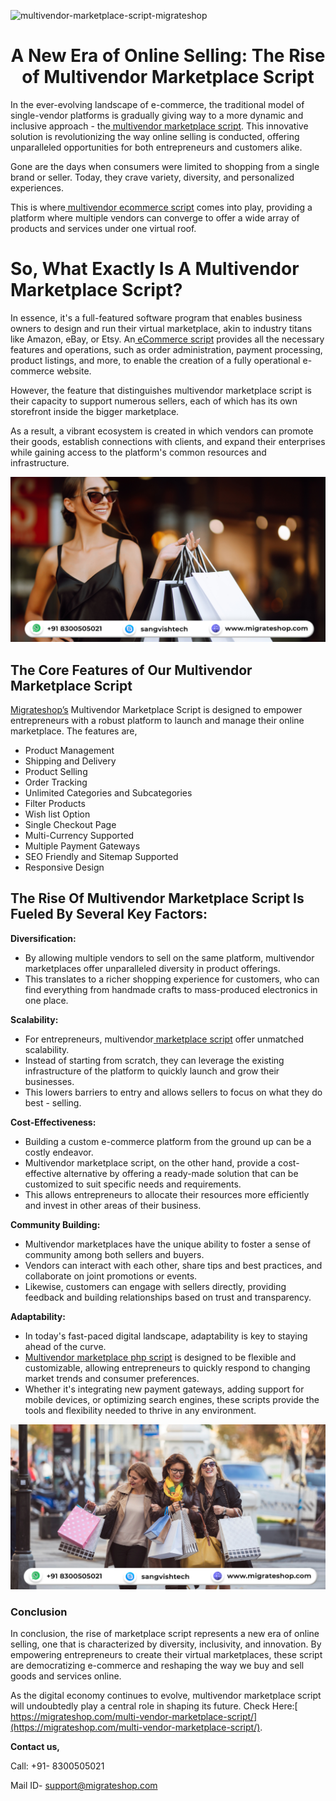 
![multivendor-marketplace-script-migrateshop](https://github.com/migrateshop/multivendor-marketplace/assets/77200601/ed9ae917-9864-4206-ac03-befbe75680fe)


<h1 align="center"> A New Era of Online Selling: The Rise of Multivendor Marketplace Script</h1> 

In the ever-evolving landscape of e-commerce, the traditional model of single-vendor platforms is gradually giving way to a more dynamic and inclusive approach - the[ multivendor marketplace script](https://migrateshop.com/multi-vendor-marketplace-script/). This innovative solution is revolutionizing the way online selling is conducted, offering unparalleled opportunities for both entrepreneurs and customers alike.

Gone are the days when consumers were limited to shopping from a single brand or seller. Today, they crave variety, diversity, and personalized experiences. 

This is where[ multivendor ecommerce script](https://migrateshop.com/multi-vendor-marketplace-script/) comes into play, providing a platform where multiple vendors can converge to offer a wide array of products and services under one virtual roof.

# So, What Exactly Is A Multivendor Marketplace Script?

In essence, it's a full-featured software program that enables business owners to design and run their virtual marketplace, akin to industry titans like Amazon, eBay, or Etsy. An[ eCommerce script](https://migrateshop.com/multi-vendor-marketplace-script/) provides all the necessary features and operations, such as order administration, payment processing, product listings, and more, to enable the creation of a fully operational e-commerce website.

However, the feature that distinguishes multivendor marketplace script is their capacity to support numerous sellers, each of which has its own storefront inside the bigger marketplace. 

As a result, a vibrant ecosystem is created in which vendors can promote their goods, establish connections with clients, and expand their enterprises while gaining access to the platform's common resources and infrastructure.

<div class="Box-sc-g0xbh4-0 iIZCet"><img alt=“multivendormarketplacescript.png" src="https://github.com/migrateshop/multivendor-marketplace/blob/main/images/multivendor-marketplace-script.png" data-hpc="true" class="Box-sc-g0xbh4-0 kzRgrI"></div>

## The Core Features of Our Multivendor Marketplace Script
[Migrateshop’s](https://migrateshop.com/) Multivendor Marketplace Script is designed to empower entrepreneurs with a robust platform to launch and manage their online marketplace. The features are,
* Product Management
* Shipping and Delivery
* Product Selling
* Order Tracking
* Unlimited Categories and Subcategories
* Filter Products
* Wish list Option
* Single Checkout Page
* Multi-Currency Supported
* Multiple Payment Gateways
* SEO Friendly and Sitemap Supported
* Responsive Design
## The Rise Of Multivendor Marketplace Script Is Fueled By Several Key Factors:

**Diversification:** 

* By allowing multiple vendors to sell on the same platform, multivendor marketplaces offer unparalleled diversity in product offerings. 
* This translates to a richer shopping experience for customers, who can find everything from handmade crafts to mass-produced electronics in one place.

**Scalability:** 

* For entrepreneurs, multivendor[ marketplace script](https://migrateshop.com/multi-vendor-marketplace-script/) offer unmatched scalability. 
* Instead of starting from scratch, they can leverage the existing infrastructure of the platform to quickly launch and grow their businesses. 
* This lowers barriers to entry and allows sellers to focus on what they do best - selling.

**Cost-Effectiveness:** 

* Building a custom e-commerce platform from the ground up can be a costly endeavor. 
* Multivendor marketplace script, on the other hand, provide a cost-effective alternative by offering a ready-made solution that can be customized to suit specific needs and requirements.
* This allows entrepreneurs to allocate their resources more efficiently and invest in other areas of their business.

**Community Building:** 

* Multivendor marketplaces have the unique ability to foster a sense of community among both sellers and buyers. 
* Vendors can interact with each other, share tips and best practices, and collaborate on joint promotions or events. 
* Likewise, customers can engage with sellers directly, providing feedback and building relationships based on trust and transparency.

**Adaptability:** 

* In today's fast-paced digital landscape, adaptability is key to staying ahead of the curve. 
* [Multivendor marketplace php script](https://migrateshop.com/multi-vendor-marketplace-script/) is designed to be flexible and customizable, allowing entrepreneurs to quickly respond to changing market trends and consumer preferences. 
* Whether it's integrating new payment gateways, adding support for mobile devices, or optimizing search engines, these scripts provide the tools and flexibility needed to thrive in any environment.

<div class="Box-sc-g0xbh4-0 iIZCet"><img alt=“multivendormarketplacescript.png" src="https://github.com/migrateshop/multivendor-marketplace/blob/main/images/multivendor-marketplace-script-1.png" data-hpc="true" class="Box-sc-g0xbh4-0 kzRgrI"></div>

### Conclusion
In conclusion, the rise of marketplace script represents a new era of online selling, one that is characterized by diversity, inclusivity, and innovation. By empowering entrepreneurs to create their virtual marketplaces, these script are democratizing e-commerce and reshaping the way we buy and sell goods and services online.

 As the digital economy continues to evolve, multivendor marketplace script will undoubtedly play a central role in shaping its future.
Check Here:[ https://migrateshop.com/multi-vendor-marketplace-script/](https://migrateshop.com/multi-vendor-marketplace-script/).

**Contact us,**

Call: +91- 8300505021

Mail ID- [support@migrateshop.com](mailto:support@migrateshop.com)
